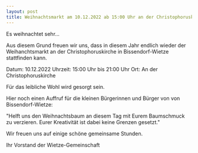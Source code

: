```yaml
---
layout: post
title: Weihnachtsmarkt am 10.12.2022 ab 15:00 Uhr an der Christophoruskirche
---
```

Es weihnachtet sehr...

Aus diesem Grund freuen wir uns, dass in diesem Jahr endlich wieder der Weihanchtsmarkt an der Christophoruskirche in Bissendorf-Wietze stattfinden kann.

Datum: 10.12.2022
Uhrzeit: 15:00 Uhr bis 21:00 Uhr
Ort: An der Christophoruskirche

Für das leibliche Wohl wird gesorgt sein. 

Hier noch einen Auffruf für die kleinen Bürgerinnen und Bürger von von Bissendorf-Wietze:

"Helft uns den Weihnachtsbaum an diesem Tag mit Eurem Baumschmuck zu verzieren. Eurer Kreativität ist dabei keine Grenzen gesetzt."

Wir freuen uns auf einige schöne gemeinsame Stunden.

Ihr Vorstand der Wietze-Gemeinschaft 
